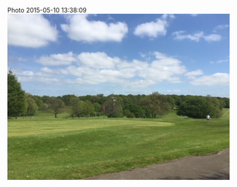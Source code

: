 <!--
title: Photo 2015-05-10 13:38:09
date: Sun May 10 2015 14:38:09 GMT+0100 (British Summer Time)
tags: golf,course,park
-->
Photo 2015-05-10 13:38:09
![](118606393777-0.jpg)
